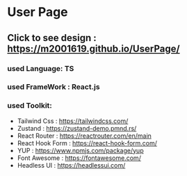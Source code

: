 # User Page 
## Click to see design : https://m2001619.github.io/UserPage/
### used Language: TS 
### used FrameWork : React.js
### used Toolkit: 
  * Tailwind Css : https://tailwindcss.com/
  * Zustand : https://zustand-demo.pmnd.rs/
  * React Router : https://reactrouter.com/en/main
  * React Hook Form : https://react-hook-form.com/
  * YUP : https://www.npmjs.com/package/yup
  * Font Awesome : https://fontawesome.com/
  * Headless UI : https://headlessui.com/ 
